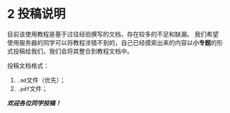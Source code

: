 # 2 投稿说明

目前该使用教程是基于过往经验撰写的文档，存在较多的不足和缺漏。
我们希望使用服务器的同学可以将教程涉猎不到的，自己已经摸索出来的内容以**小专题**的形式投稿给我们，我们会将其整合到教程文档中。

投稿文档格式：

1. `.md`文件（优先）；
2. `.pdf`文件；


***欢迎各位同学投稿！***
